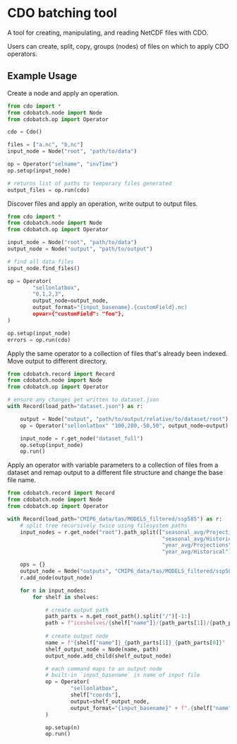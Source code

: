 # CDO batching tool

A tool for creating, manipulating, and reading NetCDF files with CDO.

Users can create, split, copy, groups (nodes) of files on which to apply
CDO operators. 

## Example Usage

Create a node and apply an operation.
```python
from cdo import *
from cdobatch.node import Node
from cdobatch.op import Operator

cdo = Cdo()

files = ["a.nc", "b,nc"]
input_node = Node("root", "path/to/data")

op = Operator("selname", "invTime")
op.setup(input_node)

# returns list of paths to temporary files generated
output_files = op.run(cdo)
```

Discover files and apply an operation, write output to output files.
```python
from cdo import *
from cdobatch.node import Node
from cdobatch.op import Operator

input_node = Node("root", "path/to/data")
output_node = Node("output", "path/to/output")

# find all data files
input_node.find_files()

op = Operator(
        "sellonlatbox",
        "0,1,2,3",
        output_node=output_node,
        output_format="{input_basename}.{customField}.nc)
        opvar={"customField": "foo"},
)

op.setup(input_node)
errors = op.run(cdo)
```


Apply the same operator to a collection of files that's already been indexed. Move output to different directory.

```python
from cdobatch.record import Record
from cdobatch.node import Node
from cdobatch.op import Operator

# ensure any changes get written to dataset.json
with Record(load_path="dataset.json") as r:

    output = Node("output", "path/to/output/relative/to/dataset/root")
    op = Operator("sellonlatbox" "100,280,-50,50", output_node=output)

    input_node = r.get_node("dataset_full")
    op.setup(input_node)
    op.run()
```

Apply an operator with variable parameters to a collection of files from a dataset and remap output to a different file structure and change the base file name.

```python
from cdobatch.record import Record
from cdobatch.node import Node
from cdobatch.op import Operator

with Record(load_path="CMIP6_data/tas/MODELS_filtered/ssp585") as r:
    # split tree recursively twice using filesystem paths
    input_nodes = r.get_node("root").path_split(["seasonal_avg/Projections",
                                                 "seasonal_avg/Historical"
                                                 "year_avg/Projections",
                                                 "year_avg/Historical"])

    ops = {}
    output_node = Node("outputs", "CMIP6_data/tas/MODELS_filtered/ssp585/iceshelves")
    r.add_node(output_node)

    for n in input_nodes:
        for shelf in shelves:

            # create output path
            path_parts = n.get_root_path().split("/")[-1:]
            path = f"iceshelves/{shelf["name"]}/{path_parts[1]}/{path_parts[0]}"
            
            # create output node
            name = f"{shelf["name"]}_{path_parts[1]}_{path_parts[0]}"
            shelf_output_node = Node(name, path)
            output_node.add_child(shelf_output_node)

            # each command maps to an output node
            # built-in `input_basename` is name of input file
            op = Operator(
                    "sellonlatbox",
                    shelf["coords"],
                    output=shelf_output_node,
                    output_format="{input_basename}" + f".{shelf["name"]}.nc"
            )

            op.setup(n)
            op.run()

```


